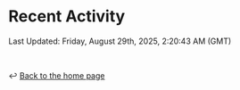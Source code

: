 # Recent Activity

<!--RECENT_ACTIVITY:start-->
<!--RECENT_ACTIVITY:end-->

<!--RECENT_ACTIVITY:last_update-->
Last Updated: Friday, August 29th, 2025, 2:20:43 AM (GMT)
<!--RECENT_ACTIVITY:last_update_end-->

<br>

↩️ [Back to the home page](/README.md)
